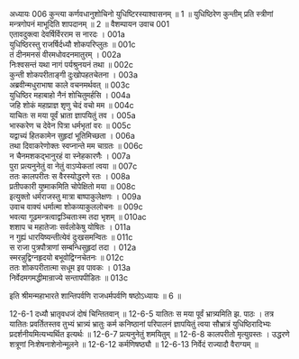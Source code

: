 अध्यायः 006
कुन्त्या कर्णवधानुशोचिनो युधिष्टिरस्याश्वासनम् ॥ 1 ॥ युधिष्ठिरेण कुन्तीम् प्रति स्त्रीणां मन्त्रगोपनं माभूदिति शापदानम् ॥ 2 ॥
वैशम्पायन उवाच 	001  
एतावदुक्त्वा देवर्षिर्विरराम स नारदः ।	001a  
युधिष्ठिरस्तु राजर्षिर्दध्यौ शोकपरिप्लुतः ॥	001c  
तं दीनमनसं वीरमधोवदनमातुरम् ।	002a  
निःश्वसन्तं यथा नागं पर्यश्रुनयनं तथा ॥	002c  
कुन्ती शोकपरीताङ्गी दुःखोपहतचेतना ।	003a  
अब्रवीन्मधुराभाषा काले वचनमर्थवत् ॥	003c  
युधिष्ठिर महाबाहो नैनं शोचितुमर्हसि ।	004a  
जहि शोकं महाप्राज्ञ शृणु चेदं वचो मम ॥	004c  
याचितः स मया पूर्वं भ्राता ज्ञापयितुं तव ।	005a  
भास्करेण च देवेन पित्रा धर्मभृतां वरः ॥	005c  
यद्वाच्यं हितकामेन सुहृदां भूतिमिच्छता ।	006a  
तथा दिवाकरेणोक्तः स्वप्नान्ते मम चाग्रतः ॥	006c  
न चैनमशकद्भानुरहं वा स्नेहकारणैः ।	007a  
पुरा प्रत्यनुनेतुं वा नेतुं वाऽप्येकतां त्वया ॥	007c  
ततः कालपरीतः स वैरस्योद्धरणे रतः ।	008a  
प्रतीपकारी युष्माकमिति चोपेक्षितो मया ॥	008c  
इत्युक्तो धर्मराजस्तु मात्रा बाष्पाकुलेक्षणः ।	009a  
उवाच वाक्यं धर्मात्मा शोकव्याकुललोचनः ॥	009c  
भवत्या गूढमन्त्रत्वाद्वञ्चिताःस्म तदा भृशम् ॥	010ac  
शशाप च महातेजाः सर्वलोकेषु योषितः ।	011a  
न गुह्यं धारयिष्यन्तीत्येवं दुःखसमन्वितः ॥	011c  
स राजा पुत्रपौत्राणां सम्बन्धिसुहृदां तदा ।	012a  
स्मरन्नुद्विग्नहृदयो बभूवोद्विग्नचेतनः ॥	012c  
ततः शोकपरीतात्मा सधूम इव पावकः ।	013a  
निर्वेदमगमद्धीमान्राज्ये सन्तापपीडितः ॥ 	013c  

इति श्रीमन्महाभारते शान्तिपर्वणि राजधर्मपर्वणि षष्ठोऽध्यायः ॥ 6 ॥

12-6-1 दध्यौ भ्रातृवधजं दोषं चिन्तितवान् ॥ 12-6-5 यातितः स मया पूर्वं भ्रात्र्यमिति झ. पाठः । तत्र यातितः प्रवर्तितस्तव तुभ्यं भ्रात्र्यं भ्रातुः कर्म कनिष्ठानां परिपालनं ज्ञापयितुं त्वया सौभ्रात्रं युधिष्ठिरादिभ्यः प्रदर्शनीयमित्यभ्यर्थित इत्यर्थः ॥ 12-6-7 प्रत्यनुनेतुं शमयितुम् ॥ 12-6-8 कालपरीतो मृत्युग्रस्तः । उद्धरणे शत्रूणां निःशेषनाशेनोन्मूलने ॥ 12-6-12 कर्मणिषष्ठ्यौ ॥ 12-6-13 निर्वेदं राज्यादौ वैराग्यम् ॥
